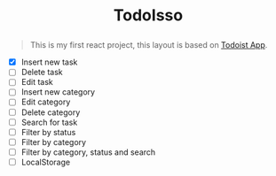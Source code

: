 <h1 align="center">
  <p align="center">TodoIsso</p>
</h1>

> This is my first react project, this layout is based on [Todoist App](https://todoist.com/app/).


- [x] Insert new task
- [ ] Delete task
- [ ] Edit task
- [ ] Insert new category
- [ ] Edit category
- [ ] Delete category
- [ ] Search for task 
- [ ] Filter by status
- [ ] Filter by category
- [ ] Filter by category, status and search 
- [ ] LocalStorage
